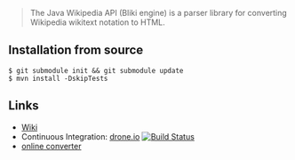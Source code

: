 > The Java Wikipedia API (Bliki engine)
> is a parser library for converting
> Wikipedia wikitext notation to HTML.

## Installation from source

    $ git submodule init && git submodule update
    $ mvn install -DskipTests

## Links

  * [Wiki][]
  * Continuous Integration: [drone.io][] [![Build Status](https://drone.io/bitbucket.org/axelclk/info.bliki.wiki/status.png)](https://drone.io/bitbucket.org/axelclk/info.bliki.wiki/latest)
  * [online converter][]

[Wiki]: https://bitbucket.org/axelclk/info.bliki.wiki/wiki/Home
[online converter]: http://w-i-k-i.appspot.com/
[drone.io]: https://drone.io/bitbucket.org/axelclk/info.bliki.wiki
